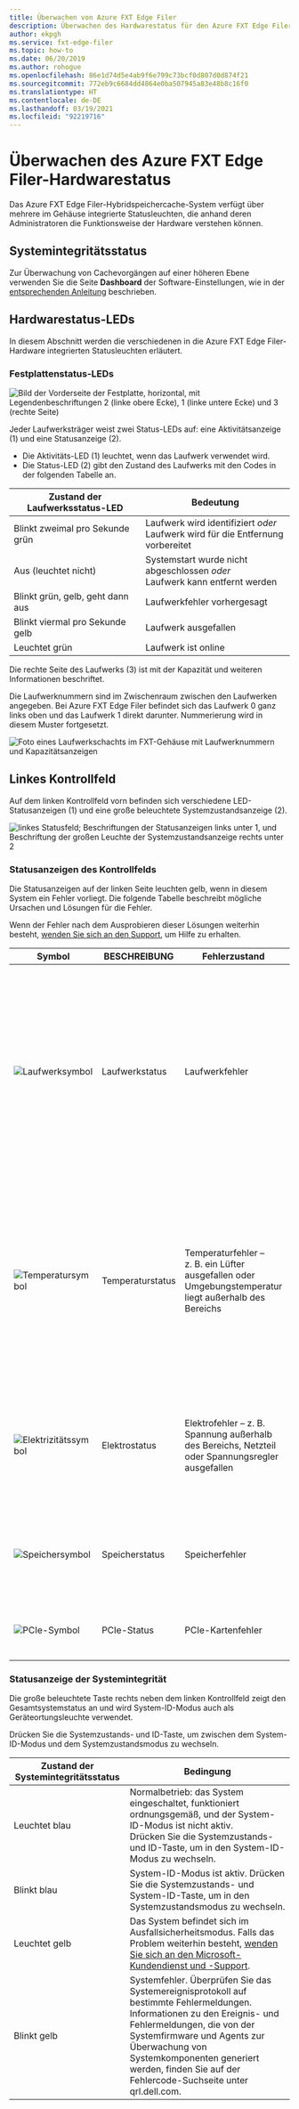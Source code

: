 ```yaml
---
title: Überwachen von Azure FXT Edge Filer
description: Überwachen des Hardwarestatus für den Azure FXT Edge Filer-Hybridspeichercache
author: ekpgh
ms.service: fxt-edge-filer
ms.topic: how-to
ms.date: 06/20/2019
ms.author: rohogue
ms.openlocfilehash: 86e1d74d5e4ab9f6e799c73bcf0d807d0d874f21
ms.sourcegitcommit: 772eb9c6684dd4864e0ba507945a83e48b8c16f0
ms.translationtype: HT
ms.contentlocale: de-DE
ms.lasthandoff: 03/19/2021
ms.locfileid: "92219716"
---
```

# <a name="monitor-azure-fxt-edge-filer-hardware-status"></a>Überwachen des Azure FXT Edge Filer-Hardwarestatus

Das Azure FXT Edge Filer-Hybridspeichercache-System verfügt über mehrere im Gehäuse integrierte Statusleuchten, die anhand deren Administratoren die Funktionsweise der Hardware verstehen können.

## <a name="system-health-status"></a>Systemintegritätsstatus

Zur Überwachung von Cachevorgängen auf einer höheren Ebene verwenden Sie die Seite **Dashboard** der Software-Einstellungen, wie in der [entsprechenden Anleitung](https://azure.github.io/Avere/legacy/dashboard/4_7/html/ops_dashboard_index.html) beschrieben.

## <a name="hardware-status-leds"></a>Hardwarestatus-LEDs

In diesem Abschnitt werden die verschiedenen in die Azure FXT Edge Filer-Hardware integrierten Statusleuchten erläutert.

### <a name="hard-drive-status-leds"></a>Festplattenstatus-LEDs

![Bild der Vorderseite der Festplatte, horizontal, mit Legendenbeschriftungen 2 (linke obere Ecke), 1 (linke untere Ecke) und 3 (rechte Seite)](media/fxt-monitor/fxt-drive-callouts.png)

Jeder Laufwerksträger weist zwei Status-LEDs auf: eine Aktivitätsanzeige (1) und eine Statusanzeige (2).

* Die Aktivitäts-LED (1) leuchtet, wenn das Laufwerk verwendet wird.
* Die Status-LED (2) gibt den Zustand des Laufwerks mit den Codes in der folgenden Tabelle an.

| Zustand der Laufwerksstatus-LED              | Bedeutung  |
|-------------------------------------|----------------------------------------------------------|
| Blinkt zweimal pro Sekunde grün      | Laufwerk wird identifiziert *oder* <br> Laufwerk wird für die Entfernung vorbereitet  |
| Aus (leuchtet nicht)                         | Systemstart wurde nicht abgeschlossen *oder* <br>Laufwerk kann entfernt werden |
| Blinkt grün, gelb, geht dann aus       | Laufwerkfehler vorhergesagt   |
| Blinkt viermal pro Sekunde gelb | Laufwerk ausgefallen   |
| Leuchtet grün                         | Laufwerk ist online |

Die rechte Seite des Laufwerks (3) ist mit der Kapazität und weiteren Informationen beschriftet.

Die Laufwerknummern sind im Zwischenraum zwischen den Laufwerken angegeben. Bei Azure FXT Edge Filer befindet sich das Laufwerk 0 ganz links oben und das Laufwerk 1 direkt darunter. Nummerierung wird in diesem Muster fortgesetzt.

![Foto eines Laufwerkschachts im FXT-Gehäuse mit Laufwerknummern und Kapazitätsanzeigen](media/fxt-drives-photo.png)

## <a name="left-control-panel"></a>Linkes Kontrollfeld

Auf dem linken Kontrollfeld vorn befinden sich verschiedene LED-Statusanzeigen (1) und eine große beleuchtete Systemzustandsanzeige (2).

![linkes Statusfeld; Beschriftungen der Statusanzeigen links unter 1, und Beschriftung der großen Leuchte der Systemzustandsanzeige rechts unter 2](media/fxt-monitor/fxt-control-panel-left.jpg)

### <a name="control-panel-status-indicators"></a>Statusanzeigen des Kontrollfelds

Die Statusanzeigen auf der linken Seite leuchten gelb, wenn in diesem System ein Fehler vorliegt. Die folgende Tabelle beschreibt mögliche Ursachen und Lösungen für die Fehler.

Wenn der Fehler nach dem Ausprobieren dieser Lösungen weiterhin besteht, [wenden Sie sich an den Support](fxt-support-ticket.md), um Hilfe zu erhalten.

| Symbol | BESCHREIBUNG | Fehlerzustand | Lösungsvorschläge |
|----------------|---------------|--------------------|----------------------|
| ![Laufwerksymbol](media/fxt-monitor/fxt-hd-icon.jpg) | Laufwerkstatus | Laufwerkfehler | Überprüfen Sie im Systemereignisprotokoll, ob ein Laufwerkfehler vorliegt, oder <br>Führen Sie den entsprechenden Onlinediagnosetest aus; starten Sie das System neu, und führen Sie eine eingebettete Diagnose (ePSA) durch, oder <br>Wenn die Laufwerke in einem RAID-Array konfiguriert sind, starten Sie das System neu, und geben Sie die das Hilfsprogramm für die Hostadapterkonfiguration ein. |
|![Temperatursymbol](media/fxt-monitor/fxt-temp-icon.jpg) | Temperaturstatus | Temperaturfehler – z. B. ein Lüfter ausgefallen oder Umgebungstemperatur liegt außerhalb des Bereichs | Überprüfen Sie die folgenden adressierbaren Bedingungen: <br>Ein Lüfter fehlt oder ist ausgefallen. <br>Die Abdeckung des Systems, die Luftschutzhaube, die Blindblende für das Speichermodul oder die Rückseite wurde entfernt. <br>Die Umgebungstemperatur ist zu hoch. <br>Der externe Luftstrom ist blockiert. |
|![Elektrizitätssymbol](media/fxt-monitor/fxt-electric-icon.jpg) | Elektrostatus | Elektrofehler – z. B. Spannung außerhalb des Bereichs, Netzteil oder Spannungsregler ausgefallen |  Überprüfen Sie das Systemereignisprotokoll oder Systemmeldungen auf das jeweilige Problem. Wenn ein Netzteilproblem vorliegt, überprüfen Sie die Status-LED des Netzteils, und setzen Sie das Netzteil ggf. wieder ein. |
|![Speichersymbol](media/fxt-monitor/fxt-memory-icon.jpg) | Speicherstatus | Speicherfehler | Überprüfen Sie das Systemereignisprotokoll oder Systemmeldungen auf die Position des fehlerhaften Speichers; setzen Sie das Speichermodul wieder ein. |
|![PCIe-Symbol](media/fxt-monitor/fxt-pcie-icon.jpg) | PCIe-Status | PCIe-Kartenfehler | Starten Sie das System neu; aktualisieren Sie die Treiber der PCIe-Karte; installieren Sie die Karte neu |

### <a name="system-health-status-indicator"></a>Statusanzeige der Systemintegrität

Die große beleuchtete Taste rechts neben dem linken Kontrollfeld zeigt den Gesamtsystemstatus an und wird System-ID-Modus auch als Geräteortungsleuchte verwendet.

Drücken Sie die Systemzustands- und ID-Taste, um zwischen dem System-ID-Modus und dem Systemzustandsmodus zu wechseln.

|Zustand der Systemintegritätsstatus | Bedingung |
|-------------------------------------------|-----------------------------------------------|
| Leuchtet blau | Normalbetrieb: das System eingeschaltet, funktioniert ordnungsgemäß, und der System-ID-Modus ist nicht aktiv. <br/>Drücken Sie die Systemzustands- und ID-Taste, um in den System-ID-Modus zu wechseln. |
| Blinkt blau | System-ID-Modus ist aktiv. Drücken Sie die Systemzustands- und System-ID-Taste, um in den Systemzustandsmodus zu wechseln. |
| Leuchtet gelb | Das System befindet sich im Ausfallsicherheitsmodus. Falls das Problem weiterhin besteht, [wenden Sie sich an den Microsoft-Kundendienst und -Support](fxt-support-ticket.md). |
| Blinkt gelb | Systemfehler. Überprüfen Sie das Systemereignisprotokoll auf bestimmte Fehlermeldungen. Informationen zu den Ereignis- und Fehlermeldungen, die von der Systemfirmware und Agents zur Überwachung von Systemkomponenten generiert werden, finden Sie auf der Fehlercode-Suchseite unter qrl.dell.com. |
